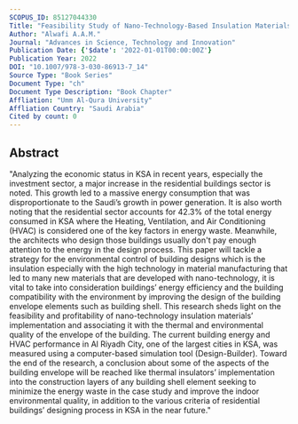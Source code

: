 ```yaml
---
SCOPUS_ID: 85127044330
Title: "Feasibility Study of Nano-Technology-Based Insulation Materials’ Usage to Decrease the Cooling Loads in High-Income Housing in KSA"
Author: "Alwafi A.A.M."
Journal: "Advances in Science, Technology and Innovation"
Publication Date: {'$date': '2022-01-01T00:00:00Z'}
Publication Year: 2022
DOI: "10.1007/978-3-030-86913-7_14"
Source Type: "Book Series"
Document Type: "ch"
Document Type Description: "Book Chapter"
Affliation: "Umm Al-Qura University"
Affliation Country: "Saudi Arabia"
Cited by count: 0
---
```


## Abstract
"Analyzing the economic status in KSA in recent years, especially the investment sector, a major increase in the residential buildings sector is noted. This growth led to a massive energy consumption that was disproportionate to the Saudi’s growth in power generation. It is also worth noting that the residential sector accounts for 42.3% of the total energy consumed in KSA where the Heating, Ventilation, and Air Conditioning (HVAC) is considered one of the key factors in energy waste. Meanwhile, the architects who design those buildings usually don't pay enough attention to the energy in the design process. This paper will tackle a strategy for the environmental control of building designs which is the insulation especially with the high technology in material manufacturing that led to many new materials that are developed with nano-technology, it is vital to take into consideration buildings’ energy efficiency and the building compatibility with the environment by improving the design of the building envelope elements such as building shell. This research sheds light on the feasibility and profitability of nano-technology insulation materials’ implementation and associating it with the thermal and environmental quality of the envelope of the building. The current building energy and HVAC performance in Al Riyadh City, one of the largest cities in KSA, was measured using a computer-based simulation tool (Design-Builder). Toward the end of the research, a conclusion about some of the aspects of the building envelope will be reached like thermal insulators’ implementation into the construction layers of any building shell element seeking to minimize the energy waste in the case study and improve the indoor environmental quality, in addition to the various criteria of residential buildings’ designing process in KSA in the near future."
